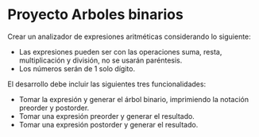 # Proyecto Arboles binarios

Crear un analizador de expresiones aritméticas considerando lo siguiente:
- Las expresiones pueden ser con las operaciones suma, resta, multiplicación y división, no se usarán paréntesis.
- Los números serán de 1 solo dígito.

El desarrollo debe incluir las siguientes tres funcionalidades:
- Tomar la expresión y generar el árbol binario, imprimiendo la notación preorder y postorder.
- Tomar una expresión preorder y generar el resultado.
- Tomar una expresión postorder y generar el resultado.
